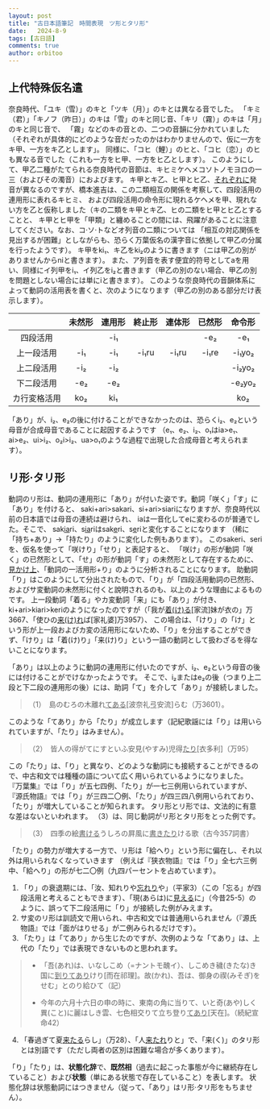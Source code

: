 ```yaml
---
layout: post
title: "古日本語筆記　時間表現　ツ形とタリ形"
date:   2024-8-9
tags: [古日語]
comments: true
author: orbitoo
---
```


## 上代特殊仮名遣

奈良時代、「ユキ（雪）」のキと「ツキ（月）」のキとは異なる音でした。
「キミ（君）」「キノフ（昨日）」のキは「雪」のキと同じ音、「キリ（霧）」のキは「月」のキと同じ音で、
「霧」などのキの音との、二つの音韻に分かれていました（それぞれが具体的にどのような音だったのかはわかりませんので、仮に一方をキ甲、一方をキ乙とします」。
同様に、「コヒ（鯉）」のヒと、「コヒ（恋）」のヒも異なる音でした（これも一方をヒ甲、一方をヒ乙とします）。
このようにして、甲乙二種がたてられる奈良時代の音節は、キヒミケヘメコソトノモヨロの一三（およびその濁音）におよびます。
キ甲とキ乙、ヒ甲とヒ乙、<u>それぞれに</u>発音が異なるのですが、橋本進吉は、この二類相互の関係を考察して、四段活用の連用形に表れるキヒミ、
および四段活用の命令形に現れるケヘメを甲、現れない方を乙と仮称しました（キの二類をキ甲とキ乙、ヒの二類をヒ甲とヒ乙とすることと、
キ甲とヒ甲を「甲類」と纏めることの間には、飛躍があることに注意してください。なお、コ·ソ·トなどオ列音の二類については
「相互の対応関係を見出するが困難」としながらも、恐らく万葉仮名の漢字音に依拠して甲乙の分属を行ったようです）。
キ甲をki₁、キ乙をki₂のように書きます（ニは甲乙の別がありませんからniと書きます）。
また、ア列音を表す便宜的符号としてaを用い、同様にイ列甲をi₁、イ列乙をi₂と書きます（甲乙の別のない場合、甲乙の別を問題としない場合には単にiと書きます）。
このような奈良時代の音韻体系によって動詞の活用表を書くと、次のようになります（甲乙の別のある部分だけ表示します）。

|              | 未然形 | 連用形 | 終止形 | 連体形 | 已然形 | 命令形 |
| :----------: | :----: | :----: | :----: | :----: | :----: | :----: |
|   四段活用   |        |  -i₁   |        |        |  -e₂   |  -e₁   |
|  上一段活用  |  -i₁   |  -i₁   | -i₁ru  | -i₁ru  | -i₁re  | -i₁yo₂ |
|  上二段活用  |  -i₂   |  -i₂   |        |        |        | -i₂yo₂ |
|  下二段活用  |  -e₂   |  -e₂   |        |        |        | -e₂yo₂ |
| カ行変格活用 |  ko₂   |  ki₁   |        |        |        |  ko₂   |

「あり」が、i₂、e₂の後に付けることができなかったのは、恐らくi₂、e₂という母音が合成母音であることに起因するようです
（e₁、e₂、i₂、o₁はia>e₁、ai>e₂、ui>i₂、o₂i>i₂、ua>o₁のような過程で出現した合成母音と考えられます）。

## リ形·タリ形

動詞のリ形は、動詞の連用形に「あり」が付いた姿です。動詞「咲く」「す」に「あり」を付けると、
saki+ari>sakari、si+ari>siariになりますが、奈良時代以前の日本語では母音の連続は避けられ、
iaは一音化してeに変わるのが普通でした。そこで、
sak<u>ia</u>ri、s<u>ia</u>riはsak<u>e</u>ri、s<u>e</u>riと変化することになります
（稀に「持ち+あり」->「持たり」のように変化した例もあります）。
このsakeri、seriを、仮名を使って「咲けり」「せり」と表記すると、
「咲け」の形が動詞「咲く」の已然形として、「せ」の形が動詞「す」の未然形として存在するために、
<u>見かけ上</u>、「動詞の一活用形+り」のように分析されることになります。
助動詞「り」はこのようにして分出されたもので、「り」が「四段活用動詞の已然形、およびサ変動詞の未然形に付くと說明されるのも、以上のような理由によるものです。
上一段動詞「着る」やカ変動詞「来」にも「あり」が付き、
ki+ari>kiari>keriのようになったのですが（「我が<u>着(け)る</u>[家流]妹が衣の」万3667、「使ひの<u>来(け)れ</u>ば[家礼婆]万3957）、
この場合は、「けり」の「け」という形が上一段およびカ変の活用形にないため、「り」を分出することができず、「けり」は「着(け)り」「来(け)り」という一語の動詞として扱わざるを得ないことになります。

「あり」は以上のように動詞の連用形に付いたのですが、i₂、e₂という母音の後には付けることがでけなかったようです。
そこで、i₂またはe₂の後（つまり上二段と下二段の連用形の後）には、助詞「て」を介して「あり」が接続しました。

> （1）　島のむろの木離れ<u>てある</u>[波奈礼弖安流]らむ（万3601）。

このような「てあり」から「たり」が成立します（記紀歌謡には「り」は用いられていますが、「たり」はみません）。

> （2）　皆人の得がてにすといふ安見(やすみ)児得<u>たり</u>[衣多利]（万95）

この「たり」は、「り」と異なり、どのような動詞にも接続することができるので、中古和文では種種の語について広く用いられているようになりました。
『万葉集』では「り」が五七四例、「たり」が一七三例用いられていますが、
『源氏物語』では「り」が三四二〇例、「たり」が四三四八例用いられており、「たり」が増大していることが知られます。
タリ形とリ形では、文法的に有意な差はないといわれます。
（3）は、同じ動詞がリ形とタリ形をとった例です。

> （3）　四季の絵<u>書ける</u>うしろの屛風に<u>書きたり</u>ける歌（古今357詞書）

「たり」の勢力が増大する一方で、リ形は「給へり」という形に偏在し、それ以外は用いられなくなっていきます
（例えば『狭衣物語』では「り」全七六三例中、「給へり」の形が七二〇例（九四パーセントを占めています）。

1. 「り」の衰退期には、「汝、知れりや<u>忘れり</u>や」（平家3）（この「忘る」が四段活用と考えることもできます）、「現(あらは)に<u>見える</u>に」（今昔25-5）のように、誤って下二段活用に「り」が接続した例がみえます。
2. サ変のリ形は訓読文で用いられ、中古和文では普通用いられません（『源氏物語』では「面がはりせる」が二例みられるだけです）。
3. 「たり」は「てあり」から生じたのですが、次例のような「てあり」は、上代の「たり」では表現できないものと思われます。
> - 「吾(あれ)は、いなしこめ（=ナントモ醜イ）、しこめき穢(きたな)き国に<u>到りてあり</u>けり[而在祁理]。故(かれ)、吾は、御身の禊(みそぎ)をせむ」とのり給ひて（記）
>
> - 今年の六月十六日の申の時に、東南の角に当りて、いと奇(あや)しく異(こと)に麗はしき雲、七色相交りて立ち登り<u>てあり</u>[天在]。（続紀宣命42）
4. 「春過ぎて夏<u>来たる</u>らし」（万28）、「人<u>来たれ</u>りと」で、「来(く)」のタリ形とは別語です（ただし両者の区別は困難な場合が多くあります）。

「り」「たり」は、**状態化辞**で、**既然相**（過去に起こった事態が今に継続存在していること）および**状態**（単にある状態で存在していること）を表します。
状態化辞は状態動詞にはつきません（従って、「あり」はリ形·タリ形をもちません）。
